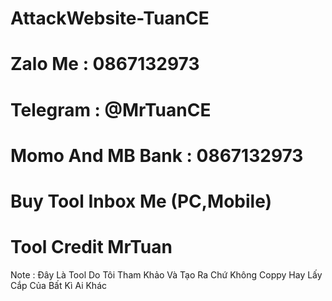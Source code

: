 # AttackWebsite-TuanCE
# Zalo Me : 0867132973
# Telegram : @MrTuanCE
# Momo And MB Bank : 0867132973
# Buy Tool Inbox Me (PC,Mobile)
# Tool Credit MrTuan
Note : Đây Là Tool Do Tôi Tham Khảo Và Tạo Ra Chứ Không Coppy Hay Lấy Cắp Của Bất Kì Ai Khác
